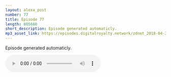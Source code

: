 ```yaml
---
layout: alexa_post
number: 77
title: Episode 77
length: 805660
short_description: Episode generated automaticly.
mp3_asset_link: https://episodes.digitalroyalty.network/zdnet_2018-04-29_01-00-03.mp3
---
```


Episode generated automaticly.

<audio controls>
    <source src="{{ page.mp3_asset_link }}" type="audio/mpeg">
</audio>